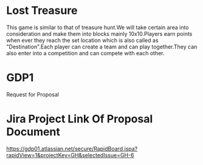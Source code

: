 # Lost Treasure
This game is similar to that of treasure hunt.We will take certain area into consideration and make them into blocks mainly 10x10.Players earn points when ever they reach the set location which is also called as "Destination".Each player can create a team and can play together.They can also enter into a competition and can compete with each other. 

# GDP1
Request for Proposal

# Jira Project Link Of Proposal Document
https://gdp01.atlassian.net/secure/RapidBoard.jspa?rapidView=1&projectKey=GH&selectedIssue=GH-6


